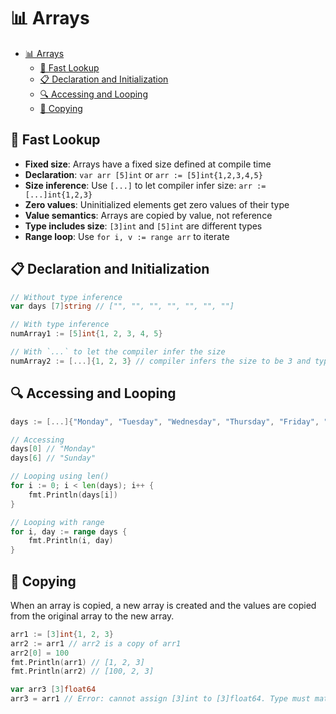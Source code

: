 # 📊 Arrays

- [📊 Arrays](#-arrays)
  - [👀 Fast Lookup](#-fast-lookup)
  - [📋 Declaration and Initialization](#-declaration-and-initialization)
  - [🔍 Accessing and Looping](#-accessing-and-looping)
  - [📄 Copying](#-copying)

## 👀 Fast Lookup

- **Fixed size**: Arrays have a fixed size defined at compile time
- **Declaration**: `var arr [5]int` or `arr := [5]int{1,2,3,4,5}`
- **Size inference**: Use `[...]` to let compiler infer size: `arr := [...]int{1,2,3}`
- **Zero values**: Uninitialized elements get zero values of their type
- **Value semantics**: Arrays are copied by value, not reference
- **Type includes size**: `[3]int` and `[5]int` are different types
- **Range loop**: Use `for i, v := range arr` to iterate

## 📋 Declaration and Initialization

```go
// Without type inference
var days [7]string // ["", "", "", "", "", "", ""]

// With type inference
numArray1 := [5]int{1, 2, 3, 4, 5}

// With `...` to let the compiler infer the size
numArray2 := [...]{1, 2, 3} // compiler infers the size to be 3 and type to be int
```

## 🔍 Accessing and Looping

```go
days := [...]{"Monday", "Tuesday", "Wednesday", "Thursday", "Friday", "Saturday", "Sunday"}

// Accessing
days[0] // "Monday"
days[6] // "Sunday"

// Looping using len()
for i := 0; i < len(days); i++ {
    fmt.Println(days[i])
}

// Looping with range
for i, day := range days {
    fmt.Println(i, day)
}
```

## 📄 Copying

When an array is copied, a new array is created and the values are copied from the original array to the new array.

```go
arr1 := [3]int{1, 2, 3}
arr2 := arr1 // arr2 is a copy of arr1
arr2[0] = 100
fmt.Println(arr1) // [1, 2, 3]
fmt.Println(arr2) // [100, 2, 3]

var arr3 [3]float64
arr3 = arr1 // Error: cannot assign [3]int to [3]float64. Type must match. 
```
